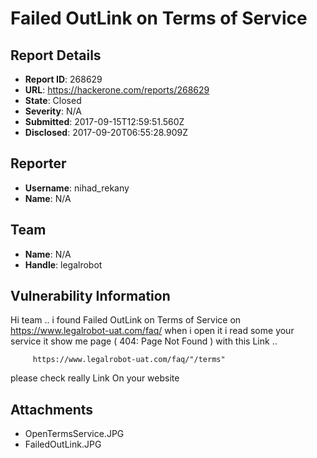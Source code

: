 # Failed OutLink on Terms of Service

## Report Details
- **Report ID**: 268629
- **URL**: https://hackerone.com/reports/268629
- **State**: Closed
- **Severity**: N/A
- **Submitted**: 2017-09-15T12:59:51.560Z
- **Disclosed**: 2017-09-20T06:55:28.909Z

## Reporter
- **Username**: nihad_rekany
- **Name**: N/A

## Team
- **Name**: N/A
- **Handle**: legalrobot

## Vulnerability Information
Hi team .. 
i found Failed OutLink on Terms of Service on https://www.legalrobot-uat.com/faq/ when i open it i read some your service it show me page ( 404: Page Not Found ) with 
this Link .. 

         https://www.legalrobot-uat.com/faq/"/terms"

please check really Link On your website 

## Attachments
- OpenTermsService.JPG
- FailedOutLink.JPG
